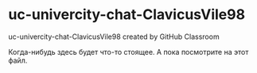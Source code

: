 # uc-univercity-chat-ClavicusVile98
uc-univercity-chat-ClavicusVile98 created by GitHub Classroom


Когда-нибудь здесь будет что-то стоящее. А пока посмотрите на этот файл.
